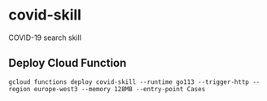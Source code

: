 # covid-skill

COVID-19 search skill

## Deploy Cloud Function

```shell script
gcloud functions deploy covid-skill --runtime go113 --trigger-http --region europe-west3 --memory 128MB --entry-point Cases
```
